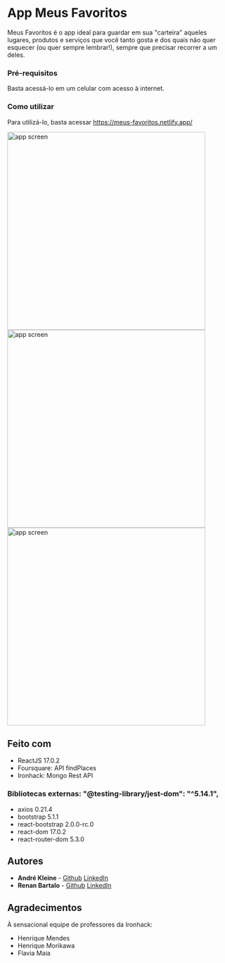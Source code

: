 # App Meus Favoritos

Meus Favoritos é o app ideal para guardar em sua "carteira" aqueles lugares, produtos e serviços que você tanto gosta e dos quais não quer esquecer (ou quer sempre lembrar!), sempre que precisar recorrer a um deles.

### Pré-requisitos

Basta acessá-lo em um celular com acesso à internet.

### Como utilizar

Para utilizá-lo, basta acessar https://meus-favoritos.netlify.app/

<span>
<img src="https://github.com/andrekleine/ironhack-project-2-frontend-crud/blob/main/src/components/AppImgs/Captura%20de%20Tela%202021-10-15%20%C3%A0s%2015.15.03.png" alt="app screen" height="450"/>
<img src="https://github.com/andrekleine/ironhack-project-2-frontend-crud/blob/main/src/components/AppImgs/Captura%20de%20Tela%202021-10-15%20%C3%A0s%2015.14.35.png" alt="app screen" height="450"/>
<img src="https://github.com/andrekleine/ironhack-project-2-frontend-crud/blob/main/src/components/AppImgs/Captura%20de%20Tela%202021-10-15%20%C3%A0s%2014.53.03.png" alt="app screen" height="450"/>
</span>

## Feito com
* ReactJS 17.0.2
* Foursquare: API findPlaces
* Ironhack: Mongo Rest API


### Bibliotecas externas: "@testing-library/jest-dom": "^5.14.1",
* axios 0.21.4
* bootstrap 5.1.1
* react-bootstrap 2.0.0-rc.0
* react-dom 17.0.2
* react-router-dom 5.3.0
    
## Autores

* **André Kleine** - [Github](https://github.com/andrekleine) [LinkedIn](https://www.linkedin.com/in/andre-kleine-/)
* **Renan Bartalo** - [Github](https://github.com/RenanBartalo) [LinkedIn](https://www.linkedin.com/in/renan-bartalo-51709b8a/)

## Agradecimentos
À sensacional equipe de professores da Ironhack:
* Henrique Mendes
* Henrique Morikawa
* Flavia Maia
